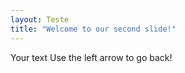 ```yaml
---
layout: Teste
title: "Welcome to our second slide!"
---
```

Your text
Use the left arrow to go back!
